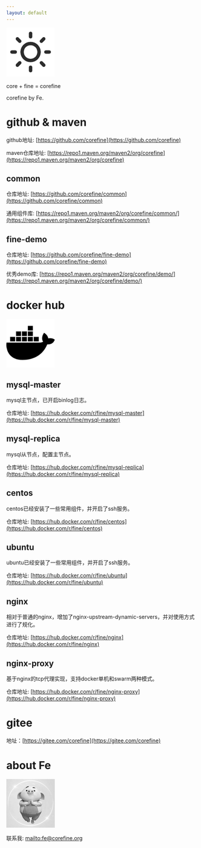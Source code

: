 ```yaml
---
layout: default
---
```


![Octocat](/icons/fine.png)

core + fine = corefine

corefine by Fe.

# github & maven


github地址: [https://github.com/corefine](https://github.com/corefine)

maven仓库地址: [https://repo1.maven.org/maven2/org/corefine](https://repo1.maven.org/maven2/org/corefine)

## common

仓库地址: [https://github.com/corefine/common](https://github.com/corefine/common)

通用组件库: [https://repo1.maven.org/maven2/org/corefine/common/](https://repo1.maven.org/maven2/org/corefine/common/)

## fine-demo

仓库地址: [https://github.com/corefine/fine-demo](https://github.com/corefine/fine-demo)

优秀demo库: [https://repo1.maven.org/maven2/org/corefine/demo/](https://repo1.maven.org/maven2/org/corefine/demo/)


# docker hub

![Octocat](/icons/docker.png)

## mysql-master

mysql主节点，已开启binlog日志。

仓库地址: [https://hub.docker.com/r/fine/mysql-master](https://hub.docker.com/r/fine/mysql-master)

## mysql-replica
mysql从节点，配置主节点。

仓库地址: [https://hub.docker.com/r/fine/mysql-replica](https://hub.docker.com/r/fine/mysql-replica)

## centos
centos已经安装了一些常用组件，并开启了ssh服务。

仓库地址: [https://hub.docker.com/r/fine/centos](https://hub.docker.com/r/fine/centos)

## ubuntu
ubuntu已经安装了一些常用组件，并开启了ssh服务。

仓库地址: [https://hub.docker.com/r/fine/ubuntu](https://hub.docker.com/r/fine/ubuntu)

## nginx
相对于普通的nginx，增加了nginx-upstream-dynamic-servers，并对使用方式进行了规化。

仓库地址: [https://hub.docker.com/r/fine/nginx](https://hub.docker.com/r/fine/nginx)

## nginx-proxy
基于nginx的tcp代理实现，支持docker单机和swarm两种模式。

仓库地址: [https://hub.docker.com/r/fine/nginx-proxy](https://hub.docker.com/r/fine/nginx-proxy)


# gitee

地址：[https://gitee.com/corefine](https://gitee.com/corefine)

# about Fe

![Octocat](/icons/fe.png)

联系我: <mailto:fe@corefine.org>

